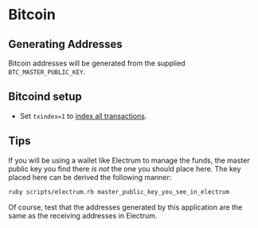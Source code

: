 # Bitcoin

## Generating Addresses

Bitcoin addresses will be generated from the supplied `BTC_MASTER_PUBLIC_KEY`.

## Bitcoind setup

- Set `txindex=1` to [index all transactions](https://bitcore.io/guides/full-node/).

## Tips

If you will be using a wallet like Electrum to manage the funds, the master public key you find there *is not* the one you should place here. The key placed here can be derived the following manner:

```sh
ruby scripts/electrum.rb master_public_key_you_see_in_electrum
```

Of course, test that the addresses generated by this application are the same as the receiving addresses in Electrum.
